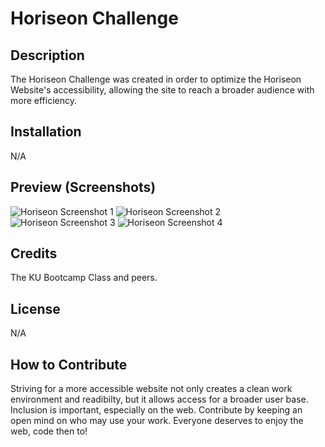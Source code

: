 # Horiseon Challenge
## Description

The Horiseon Challenge was created in order to optimize the Horiseon Website's accessibility, allowing the site to reach a broader audience with more efficiency.

## Installation

N/A

## Preview (Screenshots)

![Horiseon Screenshot 1](/Preview_Screenshots/Screenshot%202023-12-09%20at%203.16.16 PM.png)
![Horiseon Screenshot 2](/Preview_Screenshots/Screenshot%202023-12-09%20at%203.16.24 PM.png)
![Horiseon Screenshot 3](/Preview_Screenshots/Screenshot%202023-12-09%20at%203.16.30 PM.png)
![Horiseon Screenshot 4](/Preview_Screenshots/Screenshot%202023-12-09%20at%203.16.34 PM.png)


## Credits

The KU Bootcamp Class and peers.


## License
 N/A

## How to Contribute

Striving for a more accessible website not only creates a clean work environment and readibilty, but it allows access for a broader user base. Inclusion is important, especially on the web. Contribute by keeping an open mind on who may use your work. Everyone deserves to enjoy the web, code then to!

